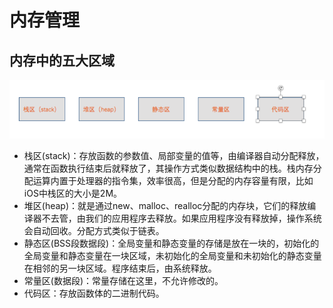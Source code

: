 # 内存管理

## 内存中的五大区域
![](/assets/内存管理1.png)
- 栈区(stack)：存放函数的参数值、局部变量的值等，由编译器自动分配释放，通常在函数执行结束后就释放了，其操作方式类似数据结构中的栈。栈内存分配运算内置于处理器的指令集，效率很高，但是分配的内存容量有限，比如iOS中栈区的大小是2M。
- 堆区(heap)：就是通过new、malloc、realloc分配的内存块，它们的释放编译器不去管，由我们的应用程序去释放。如果应用程序没有释放掉，操作系统会自动回收。分配方式类似于链表。
- 静态区(BSS段数据段)：全局变量和静态变量的存储是放在一块的，初始化的全局变量和静态变量在一块区域，未初始化的全局变量和未初始化的静态变量在相邻的另一块区域。程序结束后，由系统释放。
- 常量区(数据段)：常量存储在这里，不允许修改的。
- 代码区：存放函数体的二进制代码。


